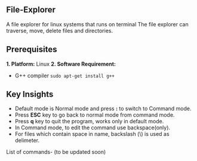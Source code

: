 ## File-Explorer
A file explorer for linux systems that runs on terminal
The file explorer can traverse, move, delete files and directories.

## Prerequisites
**1. Platform:** Linux 
**2. Software Requirement:**
* G++ compiler ```sudo apt-get install g++```

## Key Insights
* Default mode is Normal mode and press **:** to switch to Command mode.
* Press **ESC** key to go back to normal mode from command mode.
* Press **q** key to quit the program, works only in default mode.
* In Command mode, to edit the command use backspace(only).
* For files which contain space in name, backslash (\\) is used as delimeter. 

List of commands-  (to be updated soon)